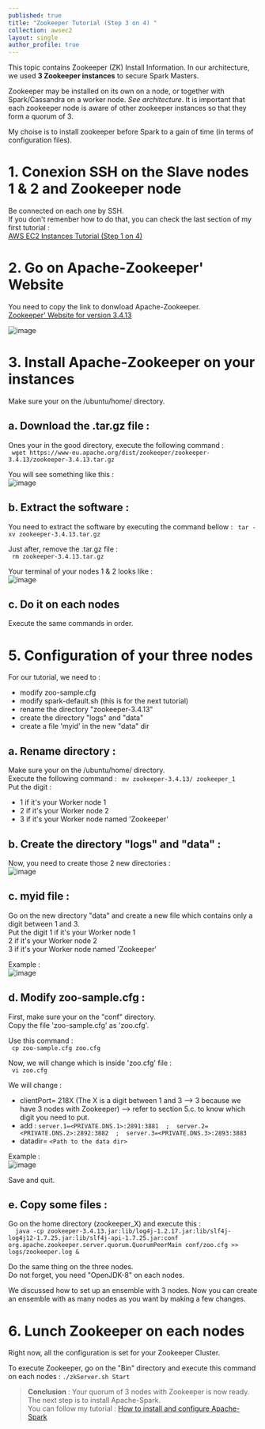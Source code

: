 ```yaml
---
published: true
title: "Zookeeper Tutorial (Step 3 on 4) "
collection: awsec2
layout: single
author_profile: true
---
```


This topic contains Zookeeper (ZK) Install Information. In our architecture, we used **3 Zookeeper instances** to secure Spark Masters. 


Zookeeper may be installed on its own on a node, or together with Spark/Cassandra on a worker node. *See architecture*. It is important that each zookeeper node is aware of other zookeeper instances so that they form a quorum of 3.

My choise is to install zookeeper before Spark to a gain of time (in terms of configuration files).

# 1. Conexion SSH on the Slave nodes 1 & 2 and Zookeeper node
  
Be connected on each one by SSH.  
If you don't remenber how to do that, you can check the last section of my first tutorial :   
<span style="color:blue">[AWS EC2 Instances Tutorial (Step 1 on 4)](https://anthonyhoudaille.github.io//awsec2/04_Aws_EC2_Tutorial/)</span> 

# 2. Go on Apache-Zookeeper' Website 

You need to copy the link to donwload Apache-Zookeeper.  
<span style="color:blue">[Zookeeper' Website for version 3.4.13](https://www-eu.apache.org/dist/zookeeper/zookeeper-3.4.13/)</span> 

![image](https://AnthonyHoudaille.github.io/images/Zookeeper_DL.png)


# 3. Install Apache-Zookeeper on your instances

Make sure your on the /ubuntu/home/ directory.  

## a. Download the .tar.gz file :

Ones your in the good directory, execute the following command :  
``` wget https://www-eu.apache.org/dist/zookeeper/zookeeper-3.4.13/zookeeper-3.4.13.tar.gz```

You will see something like this :  
![image](https://AnthonyHoudaille.github.io/images/Zookeeper_Wget.png)

## b. Extract the software :

You need to extract the software by executing the command bellow : ``` tar -xv zookeeper-3.4.13.tar.gz```

Just after, remove the .tar.gz file :  
``` rm zookeeper-3.4.13.tar.gz```

Your terminal of your nodes 1 & 2 looks like :  
![image](https://AnthonyHoudaille.github.io/images/Zookeeper_Extract.png)

## c. Do it on each nodes 

Execute the same commands in order.


# 5. Configuration of your three nodes 

For our tutorial, we need to :  
* modify zoo-sample.cfg
* modify spark-default.sh (this is for the next tutorial)
* rename the directory "zookeeper-3.4.13"
* create the directory "logs" and "data"
* create a file 'myid' in the new "data" dir


## a. Rename directory :

Make sure your on the /ubuntu/home/ directory.   
Execute the following command : 
``` mv zookeeper-3.4.13/ zookeeper_1```   
Put the digit :  
- 1 if it's your Worker node 1  
- 2 if it's your Worker node 2   
- 3 if it's your Worker node named 'Zookeeper'

## b. Create the directory "logs" and "data" :

Now, you need to create those 2 new directories :  
![image](https://AnthonyHoudaille.github.io/images/Zookeeper_data-logs.png)

## c. myid file : 

Go on the new directory "data" and create a new file which contains only a digit between 1 and 3.  
 Put the digit 1 if it's your Worker node 1  
			   2 if it's your Worker node 2   
			   3 if it's your Worker node named 'Zookeeper'

Example :  
![image](https://AnthonyHoudaille.github.io/images/Zookeeper_myid.png)

## d. Modify zoo-sample.cfg : 

First, make sure your on the "conf" directory.   
Copy the file 'zoo-sample.cfg' as 'zoo.cfg'.   

Use this command :    
``` cp zoo-sample.cfg zoo.cfg```

Now, we will change which is inside 'zoo.cfg' file :  
``` vi zoo.cfg```

We will change : 
* clientPort= 218X (The X is a digit between 1 and 3 --> 3 because we have 3 nodes with Zookeeper)
	--> refer to section 5.c. to know which digit you need to put. 
* add : ``` server.1=<PRIVATE.DNS.1>:2891:3881  ;  server.2=<PRIVATE.DNS.2>:2892:3882  ;  server.3=<PRIVATE.DNS.3>:2893:3883 ```
* datadir= ```<Path to the data dir>```

Example :  
![image](https://AnthonyHoudaille.github.io/images/Zookeeper_zoo.png)

Save and quit.

## e. Copy some files : 

Go on the home directory (zookeeper_X) and execute this :  
```  java -cp zookeeper-3.4.13.jar:lib/log4j-1.2.17.jar:lib/slf4j-log4j12-1.7.25.jar:lib/slf4j-api-1.7.25.jar:conf org.apache.zookeeper.server.quorum.QuorumPeerMain conf/zoo.cfg >> logs/zookeeper.log &```

Do the same thing on the three nodes.  
Do not forget, you need "OpenJDK-8" on each nodes.

We discussed how to set up an ensemble with 3 nodes. Now you can create an ensemble with as many nodes as you want by making a few changes.


# 6. Lunch Zookeeper on each nodes 

Right now, all the configuration is set for your Zookeeper Cluster. 

To execute Zookeeper, go on the "Bin" directory and execute this command on each nodes : ```./zkServer.sh Start ```

> **Conclusion** : Your quorum of 3 nodes with Zookeeper is now ready. The next step is to install Apache-Spark.   
You can follow my tutorial : 
<span style="color:blue">[How to install and configure Apache-Spark](https://anthonyhoudaille.github.io//awsec2/01_Spark_Tutorial/)</span> 
